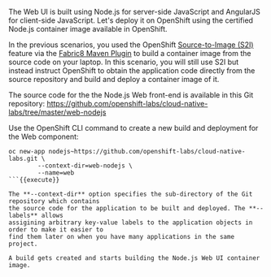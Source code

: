 The Web UI is built using Node.js for server-side JavaScript and AngularJS for client-side 
JavaScript. Let's deploy it on OpenShift using the certified Node.js container image available 
in OpenShift. 

In the previous scenarios, you used the OpenShift 
[Source-to-Image (S2I)](https://docs.openshift.com/container-platform/3.7/architecture/core_concepts/builds_and_image_streams.html#source-build) 
feature via the [Fabric8 Maven Plugin](https://maven.fabric8.io) to build a container image from the 
source code on your laptop. In this scenario, you will still use S2I but instead instruct OpenShift 
to obtain the application code directly from the source repository and build and deploy a 
container image of it.

The source code for the the Node.js Web front-end is available in this Git repository: 
<https://github.com/openshift-labs/cloud-native-labs/tree/master/web-nodejs>

Use the OpenShift CLI command to create a new build and deployment for the Web component:

```
oc new-app nodejs~https://github.com/openshift-labs/cloud-native-labs.git \
        --context-dir=web-nodejs \
        --name=web
```{{execute}}

The **--context-dir** option specifies the sub-directory of the Git repository which contains 
the source code for the application to be built and deployed. The **--labels** allows 
assigining arbitrary key-value labels to the application objects in order to make it easier to 
find them later on when you have many applications in the same project.

A build gets created and starts building the Node.js Web UI container image. 